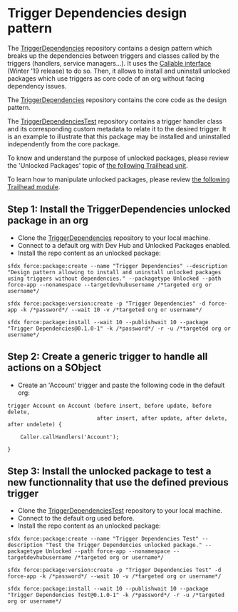 # Trigger Dependencies design pattern

The [TriggerDependencies](https://github.com/RemiLeGuin/TriggerDependencies) repository contains a design pattern which breaks up the dependencies between triggers and classes called by the triggers (handlers, service managers...). It uses the [Callable interface](https://developer.salesforce.com/docs/atlas.en-us.apexcode.meta/apexcode/apex_interface_System_Callable.htm) (Winter '19 release) to do so. Then, it allows to install and uninstall unlocked packages which use triggers as core code of an org without facing dependency issues.

The [TriggerDependencies](https://github.com/RemiLeGuin/TriggerDependencies) repository contains the core code as the design pattern.

The [TriggerDependenciesTest](https://github.com/RemiLeGuin/TriggerDependenciesTest) repository contains a trigger handler class and its corresponding custom metadata to relate it to the desired trigger. It is an example to illustrate that this package may be installed and uninstalled independently from the core package.

To know and understand the purpose of unlocked packages, please review the 'Unlocked Packages' topic of [the following Trailhead unit](https://trailhead.salesforce.com/content/learn/modules/package-development-readiness/assemble-an-effective-team).

To learn how to manipulate unlocked packages, please review [the following Trailhead module](https://trailhead.salesforce.com/content/learn/modules/unlocked-packages-for-customers).

## Step 1: Install the TriggerDependencies unlocked package in an org

-   Clone the [TriggerDependencies](https://github.com/RemiLeGuin/TriggerDependencies) repository to your local machine.
-   Connect to a default org with Dev Hub and Unlocked Packages enabled.
-   Install the repo content as an unlocked package:
```
sfdx force:package:create --name "Trigger Dependencies" --description "Design pattern allowing to install and uninstall unlocked packages using triggers without dependencies." --packagetype Unlocked --path force-app --nonamespace --targetdevhubusername /*targeted org or username*/
```
```
sfdx force:package:version:create -p "Trigger Dependencies" -d force-app -k /*password*/ --wait 10 -v /*targeted org or username*/
```
```
sfdx force:package:install --wait 10 --publishwait 10 --package "Trigger Dependencies@0.1.0-1" -k /*password*/ -r -u /*targeted org or username*/
```

## Step 2: Create a generic trigger to handle all actions on a SObject

-   Create an 'Account' trigger and paste the following code in the default org:

```
trigger Account on Account (before insert, before update, before delete,
                            after insert, after update, after delete, after undelete) {
    
    Caller.callHandlers('Account');
    
}
```

## Step 3: Install the unlocked package to test a new functionnality that use the defined previous trigger

-   Clone the [TriggerDependenciesTest](https://github.com/RemiLeGuin/TriggerDependenciesTest) repository to your local machine.
-   Connect to the default org used before.
-   Install the repo content as an unlocked package:
```
sfdx force:package:create --name "Trigger Dependencies Test" --description "Test the Trigger Dependencies unlocked package." --packagetype Unlocked --path force-app --nonamespace --targetdevhubusername /*targeted org or username*/
```
```
sfdx force:package:version:create -p "Trigger Dependencies Test" -d force-app -k /*password*/ --wait 10 -v /*targeted org or username*/
```
```
sfdx force:package:install --wait 10 --publishwait 10 --package "Trigger Dependencies Test@0.1.0-1" -k /*password*/ -r -u /*targeted org or username*/
```
